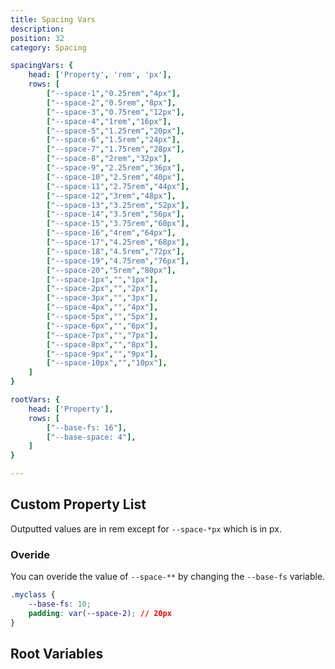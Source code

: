 ```yaml
---
title: Spacing Vars
description:
position: 32
category: Spacing

spacingVars: {
	head: ['Property', 'rem', 'px'],
	rows: [
		["--space-1","0.25rem","4px"],
		["--space-2","0.5rem","8px"],
		["--space-3","0.75rem","12px"],
		["--space-4","1rem","16px"],
		["--space-5","1.25rem","20px"],
		["--space-6","1.5rem","24px"],
		["--space-7","1.75rem","28px"],
		["--space-8","2rem","32px"],
		["--space-9","2.25rem","36px"],
		["--space-10","2.5rem","40px"],
		["--space-11","2.75rem","44px"],
		["--space-12","3rem","48px"],
		["--space-13","3.25rem","52px"],
		["--space-14","3.5rem","56px"],
		["--space-15","3.75rem","60px"],
		["--space-16","4rem","64px"],
		["--space-17","4.25rem","68px"],
		["--space-18","4.5rem","72px"],
		["--space-19","4.75rem","76px"],
		["--space-20","5rem","80px"],
		["--space-1px","","1px"],
		["--space-2px","","2px"],
		["--space-3px","","3px"],
		["--space-4px","","4px"],
		["--space-5px","","5px"],
		["--space-6px","","6px"],
		["--space-7px","","7px"],
		["--space-8px","","8px"],
		["--space-9px","","9px"],
		["--space-10px","","10px"],
	]
}

rootVars: {
	head: ['Property'],
	rows: [
		["--base-fs: 16"],
		["--base-space: 4"],
	]
}

---
```


## Custom Property List

Outputted values are in rem except for `--space-*px` which is in px.

<c-table pn="spacingVars"></c-table>

### Overide

You can overide the value of `--space-**` by changing the `--base-fs` variable.

```css
.myclass {
	--base-fs: 10;
	padding: var(--space-2); // 20px
}
```

## Root Variables

<c-table pn="rootVars"></c-table>
